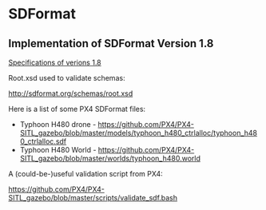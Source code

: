 # SDFormat
## Implementation of SDFormat Version 1.8

[Specifications of verions 1.8](http://sdformat.org/spec?ver=1.8)

Root.xsd used to validate schemas:

http://sdformat.org/schemas/root.xsd


Here is a list of some PX4 SDFormat files:
- Typhoon H480 drone - https://github.com/PX4/PX4-SITL_gazebo/blob/master/models/typhoon_h480_ctrlalloc/typhoon_h480_ctrlalloc.sdf
- Typhoon H480 World - https://github.com/PX4/PX4-SITL_gazebo/blob/master/worlds/typhoon_h480.world

A (could-be-)useful validation script from PX4:

https://github.com/PX4/PX4-SITL_gazebo/blob/master/scripts/validate_sdf.bash